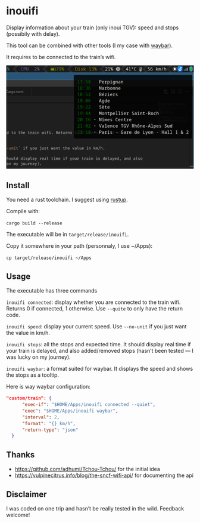 # inouifi

Display information about your train (only inoui TGV): speed and stops (possibily with delay).

This tool can be combined with other tools (I my case with [waybar](https://github.com/Alexays/Waybar)).

It requires to be connected to the train’s wifi.

![Usage example with waybar](example.png)

## Install

You need a rust toolchain. I suggest using [rustup](https://rustup.rs/).

Compile with:

`cargo build --release`

The executable will be in `target/release/inouifi`.

Copy it somewhere in your path (personnaly, I use ~/Apps):

`cp target/release/inouifi ~/Apps`


## Usage

The executable has three commands

`inouifi connected`: display whether  you are connected to the train wifi. Returns 0 if connected, 1 otherwise. Use `--quite` to only have the return code.

`inouifi speed`: display your current speed. Use `--no-unit` if you just want the value in km/h.

`inouifi stops`: all the stops and expected time. It should display real time if your train is delayed, and also added/removed stops (hasn’t been tested — I was lucky on my journey).

`inouifi waybar`: a format suited for waybar. It displays the speed and shows the stops as a tooltip.

Here is way waybar configuration:

```json
"custom/train": {
      "exec-if": "$HOME/Apps/inouifi connected --quiet",
      "exec": "$HOME/Apps/inouifi waybar",
      "interval": 2,
      "format": "{} km/h",
      "return-type": "json"
  }
```

## Thanks

* https://github.com/adhumi/Tchou-Tchou/ for the initial idea
* https://vulpinecitrus.info/blog/the-sncf-wifi-api/ for documenting the api

## Disclaimer

I was coded on one trip and hasn’t be really tested in the wild. Feedback welcome!
